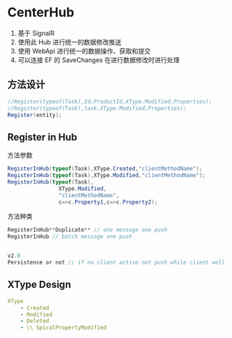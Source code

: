 # CenterHub
1. 基于 SignalR
1. 使用此 Hub 进行统一的数据修改推送
2. 使用 WebApi 进行统一的数据操作、获取和提交
3. 可以连接 EF 的 SaveChanges 在进行数据修改时进行处理


## 方法设计
``` c#
//Register(typeof(Task),Id,ProductId,XType.Modified,Properties);
//Register(typeof(Task),task,XType.Modified,Properties);
Register(entity);
```
## Register in Hub 

方法参数

```C#
RegisterInHub(typeof(Task),XType.Created,"clientMethodName");
RegisterInHub(typeof(Task),XType.Modified,"clientMethodName");
RegisterInHub(typeof(Task),
                XType.Modified,
                "clientMethodName",
                c=>c.Property1,c=>c.Property2);
```
方法种类
```c#
RegisterInHub**Duplicate** // one message one push
RegisterInHub // batch message one push


v2.0
Persistence or not // if no client active not push while client well
```
## XType Design
``` yml
XType
    - Created
    - Modified
    - Deleted
    - \\ SpicalPropertyModified
```

